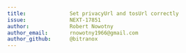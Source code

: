 ```yaml
---
title:              Set privacyUrl and tosUrl correctly
issue:              NEXT-17851
author:             Robert Nowotny
author_email:       rnowotny1966@gmail.com
author_github:      @bitranox
---
```

